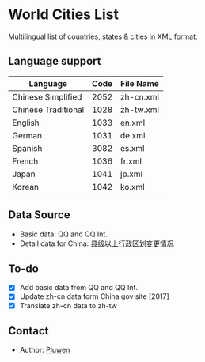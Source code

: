 # World Cities List

Multilingual list of countries, states & cities in XML format.

## Language support

| Language            | Code | File Name  |
| ------------------- | ---- | ---------- |
| Chinese Simplified  | 2052 | zh-cn.xml  |
| Chinese Traditional | 1028 | zh-tw.xml  |
| English             | 1033 | en.xml     |
| German              | 1031 | de.xml     |
| Spanish             | 3082 | es.xml     |
| French              | 1036 | fr.xml     |
| Japan               | 1041 | jp.xml     |
| Korean              | 1042 | ko.xml     |

## Data Source

* Basic data: QQ and QQ Int.
* Detail data for China: [县级以上行政区划变更情况](http://xzqh.mca.gov.cn/description?dcpid=1)

## To-do

- [x] Add basic data from QQ and QQ Int.
- [x] Update zh-cn data form China gov site [2017]
- [x] Translate zh-cn data to zh-tw

## Contact

* Author: [Pluwen](https://twitter.com/pluwen)
